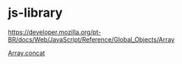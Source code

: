 # js-library
https://developer.mozilla.org/pt-BR/docs/Web/JavaScript/Reference/Global_Objects/Array


[Array.concat](js-library/blob/master/Array.concat.js)
